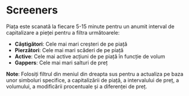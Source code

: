 # **Screeners**

Piața este scanată la fiecare 5-15 minute pentru un anumit interval de capitalizare a pieței pentru a filtra următoarele:
  
- **Câștigători**: Cele mai mari creșteri de pe piață
- **Pierzători**: Cele mai mari scăderi de pe piață 
- **Active**: Cele mai active acțiuni de pe piață în funcție de volum
- **Gappers**: Cele mai mari salturi de preț

**Note**: Folosiți filtrul din meniul din dreapta sus pentru a actualiza pe baza unor simboluri specifice, a capitalizării de piață, a intervalului de preț, a volumului, a modificării procentuale și a diferenței de preț.
